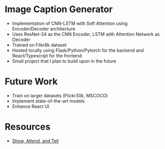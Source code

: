 # Image Caption Generator
- Implementation of CNN-LSTM with Soft Attention using Encoder/Decoder architecture
- Uses ResNet-34 as the CNN Encoder, LSTM with Attention Network as Decoder
- Trained on Flikr8k dataset
- Hosted locally using Flask/Python/Pytorch for the backend and React/Typescript for the frontend
- Small project that I plan to build upon in the future

# Future Work
- Train on larger datasets (Flickr30k, MSCOCO)
- Implement state-of-the-art models
- Enhance React UI

# Resources
- [Show, Attend, and Tell](https://arxiv.org/pdf/1502.03044.pdf)
